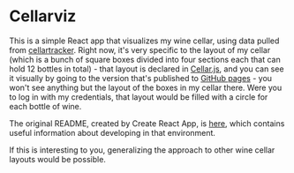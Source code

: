 # Cellarviz

This is a simple React app that visualizes my wine cellar, using data pulled
from [cellartracker](http://www.cellartracker.com). Right now, it's very
specific to the layout of my cellar (which is a bunch of square boxes divided
into four sections each that can hold 12 bottles in total) - that layout is
declared in [Cellar.js](src/Cellar.js), and you can see it visually by going to
the version that's published to [GitHub
pages](https://acbeers.github.io/cellarviz/) - you won't see anything but the
layout of the boxes in my cellar there. Were you to log in with my credentials,
that layout would be filled with a circle for each bottle of wine.

The original README, created by Create React App, is [here](README-dev.md),
which contains useful information about developing in that environment.

If this is interesting to you, generalizing the approach to other wine cellar
layouts would be possible.
